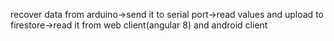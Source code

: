 recover data from arduino->send it to serial port->read values and upload to firestore->read it from web client(angular 8) and android client
